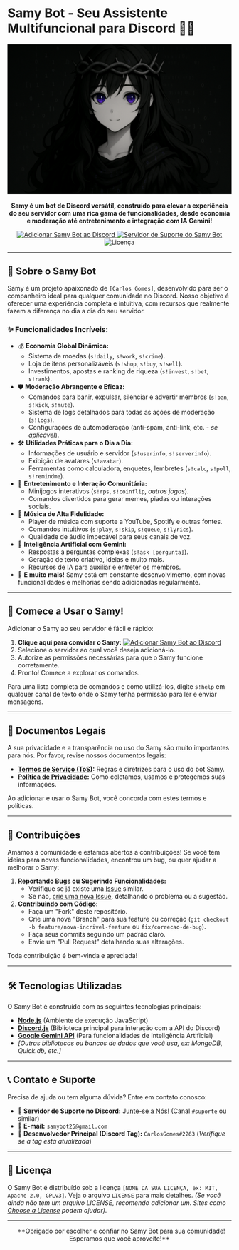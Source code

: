 # Samy Bot - Seu Assistente Multifuncional para Discord 🤖✨

<p align="center">
  <img src="samy-logo.png" alt="Banner do Bot Samy" width="750"/>
</p>

<p align="center">
  <strong>Samy é um bot de Discord versátil, construído para elevar a experiência do seu servidor com uma rica gama de funcionalidades, desde economia e moderação até entretenimento e integração com IA Gemini!</strong>
</p>

<p align="center">
  <a href="[SEU_LINK_DE_CONVITE_AQUI]">
    <img src="https://img.shields.io/badge/Adicione--me%20ao%20seu%20Servidor-7289DA?style=for-the-badge&logo=discord&logoColor=white" alt="Adicionar Samy Bot ao Discord">
  </a>
  <a href="[LINK_DO_SEU_SERVIDOR_DE_SUPORTE_AQUI]">
    <img src="https://img.shields.io/discord/[ID_DO_SEU_SERVIDOR_DE_SUPORTE_AQUI]?label=Servidor%20de%20Suporte&logo=discord&style=for-the-badge&color=7289DA" alt="Servidor de Suporte do Samy Bot">
  </a>
  <img src="https://img.shields.io/github/license/carlosvcl/samy-bot?style=for-the-badge" alt="Licença">
  </p>

---

## 🌟 Sobre o Samy Bot

Samy é um projeto apaixonado de `[Carlos Gomes]`, desenvolvido para ser o companheiro ideal para qualquer comunidade no Discord. Nosso objetivo é oferecer uma experiência completa e intuitiva, com recursos que realmente fazem a diferença no dia a dia do seu servidor.

### ✨ Funcionalidades Incríveis:

* 💰 **Economia Global Dinâmica:**
    * Sistema de moedas (`s!daily`, `s!work`, `s!crime`).
    * Loja de itens personalizáveis (`s!shop`, `s!buy`, `s!sell`).
    * Investimentos, apostas e ranking de riqueza (`s!invest`, `s!bet`, `s!rank`).
* 🛡️ **Moderação Abrangente e Eficaz:**
    * Comandos para banir, expulsar, silenciar e advertir membros (`s!ban`, `s!kick`, `s!mute`).
    * Sistema de logs detalhados para todas as ações de moderação (`s!logs`).
    * Configurações de automoderação (anti-spam, anti-link, etc. - *se aplicável*).
* 🛠️ **Utilidades Práticas para o Dia a Dia:**
    * Informações de usuário e servidor (`s!userinfo`, `s!serverinfo`).
    * Exibição de avatares (`s!avatar`).
    * Ferramentas como calculadora, enquetes, lembretes (`s!calc`, `s!poll`, `s!remindme`).
* 🎉 **Entretenimento e Interação Comunitária:**
    * Minijogos interativos (`s!rps`, `s!coinflip`, *outros jogos*).
    * Comandos divertidos para gerar memes, piadas ou interações sociais.
* 🎵 **Música de Alta Fidelidade:**
    * Player de música com suporte a YouTube, Spotify e outras fontes.
    * Comandos intuitivos (`s!play`, `s!skip`, `s!queue`, `s!lyrics`).
    * Qualidade de áudio impecável para seus canais de voz.
* 🧠 **Inteligência Artificial com Gemini:**
    * Respostas a perguntas complexas (`s!ask [pergunta]`).
    * Geração de texto criativo, ideias e muito mais.
    * Recursos de IA para auxiliar e entreter os membros.
* 🔗 **E muito mais!** Samy está em constante desenvolvimento, com novas funcionalidades e melhorias sendo adicionadas regularmente.

---

## 🚀 Comece a Usar o Samy!

Adicionar o Samy ao seu servidor é fácil e rápido:

1.  **Clique aqui para convidar o Samy:** [![Adicionar Samy Bot ao Discord](https://img.shields.io/badge/Convidar%20Samy%20Bot-7289DA?style=flat-square&logo=discord&logoColor=white)]([SEU_LINK_DE_CONVITE_AQUI])
2.  Selecione o servidor ao qual você deseja adicioná-lo.
3.  Autorize as permissões necessárias para que o Samy funcione corretamente.
4.  Pronto! Comece a explorar os comandos.

Para uma lista completa de comandos e como utilizá-los, digite `s!help` em qualquer canal de texto onde o Samy tenha permissão para ler e enviar mensagens.

---

## 📜 Documentos Legais

A sua privacidade e a transparência no uso do Samy são muito importantes para nós. Por favor, revise nossos documentos legais:

* **[Termos de Serviço (ToS)](https://github.com/carlosvcl/samy-bot-docs/blob/main/TERMOS_DE_SERVICO.md):** Regras e diretrizes para o uso do bot Samy.
* **[Política de Privacidade](https://github.com/carlosvcl/samy-bot-docs/blob/main/POLITICA_DE_PRIVACIDADE.md):** Como coletamos, usamos e protegemos suas informações.

Ao adicionar e usar o Samy Bot, você concorda com estes termos e políticas.

---

## 🤝 Contribuições

Amamos a comunidade e estamos abertos a contribuições! Se você tem ideias para novas funcionalidades, encontrou um bug, ou quer ajudar a melhorar o Samy:

1.  **Reportando Bugs ou Sugerindo Funcionalidades:**
    * Verifique se já existe uma [Issue](https://github.com/carlosvcl/samy-bot/issues) similar.
    * Se não, [crie uma nova Issue](https://github.com/carlosvcl/samy-bot/issues/new/choose), detalhando o problema ou a sugestão.
2.  **Contribuindo com Código:**
    * Faça um "Fork" deste repositório.
    * Crie uma nova "Branch" para sua feature ou correção (`git checkout -b feature/nova-incrivel-feature` ou `fix/correcao-de-bug`).
    * Faça seus commits seguindo um padrão claro.
    * Envie um "Pull Request" detalhando suas alterações.

Toda contribuição é bem-vinda e apreciada!

---

## 🛠️ Tecnologias Utilizadas

O Samy Bot é construído com as seguintes tecnologias principais:

* **[Node.js](https://nodejs.org/)** (Ambiente de execução JavaScript)
* **[Discord.js](https://discord.js.org/)** (Biblioteca principal para interação com a API do Discord)
* **[Google Gemini API](https://ai.google.dev/)** (Para funcionalidades de Inteligência Artificial)
* *[Outras bibliotecas ou bancos de dados que você usa, ex: MongoDB, Quick.db, etc.]*

---

## 📞 Contato e Suporte

Precisa de ajuda ou tem alguma dúvida? Entre em contato conosco:

* **💬 Servidor de Suporte no Discord:** [Junte-se a Nós!]([LINK_DO_SEU_SERVIDOR_DE_SUPORTE_AQUI]) (Canal `#suporte` ou similar)
* **📧 E-mail:** `samybot25@gmail.com`
* **👤 Desenvolvedor Principal (Discord Tag):** `CarlosGomes#2263` (*Verifique se a tag está atualizada*)

---

## 📄 Licença

O Samy Bot é distribuído sob a licença `[NOME_DA_SUA_LICENÇA, ex: MIT, Apache 2.0, GPLv3]`. Veja o arquivo `LICENSE` para mais detalhes.
*(Se você ainda não tem um arquivo LICENSE, recomendo adicionar um. Sites como [Choose a License](https://choosealicense.com/) podem ajudar).*

---

<p align="center">
  **Obrigado por escolher e confiar no Samy Bot para sua comunidade! Esperamos que você aproveite!**
</p>
